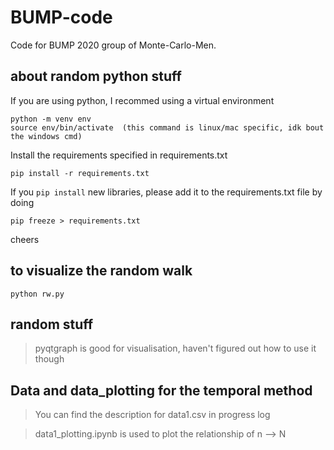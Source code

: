 # BUMP-code
Code for BUMP 2020 group of Monte-Carlo-Men.



## about random python stuff

If you are using python, I recommed using a virtual environment
```
python -m venv env
source env/bin/activate  (this command is linux/mac specific, idk bout the windows cmd)
```

Install the requirements specified in requirements.txt

```
pip install -r requirements.txt
```

If you `pip install` new libraries, please add it to the requirements.txt file by doing 
```
pip freeze > requirements.txt
```

cheers 


## to visualize the random walk 
`python rw.py`
 


## random stuff

> pyqtgraph is good for visualisation, haven't figured out how to use it though

## Data and data_plotting for the temporal method
> You can find the description for data1.csv in progress log

> data1_plotting.ipynb is used to plot the relationship of n --> N 
